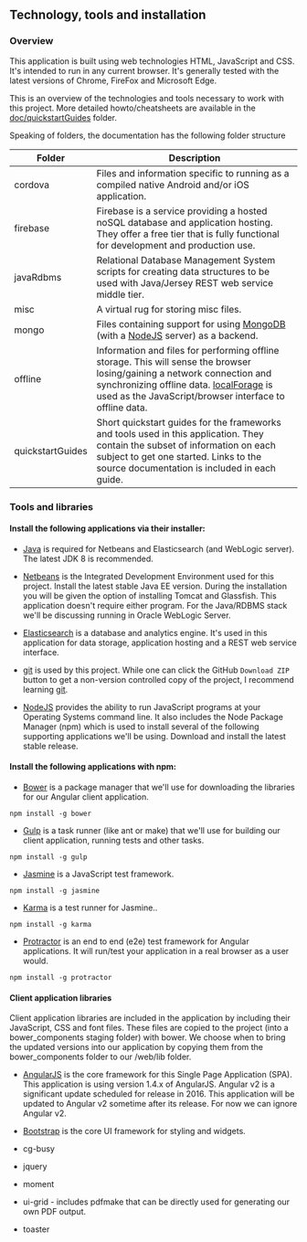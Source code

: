 ## Technology, tools and installation

### Overview
This application is built using web technologies HTML, JavaScript and CSS. It's intended to run in any current browser. It's generally tested with the latest versions of Chrome, FireFox and Microsoft Edge. 

This is an overview of the technologies and tools necessary to work with this project. More detailed howto/cheatsheets are available in the [doc/quickstartGuides](quickstartGuides) folder.

Speaking of folders, the documentation has the following folder structure

Folder|Description
------|------------
cordova | Files and information specific to running as a compiled native Android and/or iOS application.
firebase | Firebase is a service providing a hosted noSQL database and application hosting. They offer a free tier that is fully functional for development and production use.
javaRdbms | Relational Database Management System scripts for creating data structures to be used with Java/Jersey REST web service middle tier.
misc | A virtual rug for storing misc files.
mongo | Files containing support for using [MongoDB](https://mongodb.com/) (with a [NodeJS](https://nodejs.org/) server) as a backend.
offline | Information and files for performing offline storage. This will sense the browser losing/gaining a network connection and synchronizing offline data. [localForage](http://mozilla.github.io/localForage/) is used as the JavaScript/browser interface to offline data.
quickstartGuides | Short quickstart guides for the frameworks and tools used in this application. They contain the subset of information on each subject to get one started. Links to the source documentation is included in each guide. 


### Tools and libraries
#### Install the following applications via their installer:

* [Java](http://oracle.com/technetwork/java/javase/downloads/index.html) is required for Netbeans and Elasticsearch (and WebLogic server). The latest JDK 8 is recommended.

* [Netbeans](https://netbeans.org/downloads/) is the Integrated Development Environment used for this project. Install the latest stable Java EE version. During the installation you will be given the option of installing Tomcat and Glassfish. This application doesn't require either program. For the Java/RDBMS stack we'll be discussing running in Oracle WebLogic Server.

* [Elasticsearch](https://elastic.co/downloads/elasticsearch) is a database and analytics engine. It's used in this application for data storage, application hosting and a REST web service interface.

* [git](https://git-scm.com/downloads) is used by this project. While one can click the GitHub `Download ZIP` button to get a non-version controlled copy of the project, I recommend learning [git](https://git-scm.com/doc).

* [NodeJS](https://nodejs.org/) provides the ability to run JavaScript programs at your Operating Systems command line. It also includes the Node Package Manager (npm) which is used to install several of the following supporting applications we'll be using. Download and install the latest stable release.

#### Install the following applications with npm:

* [Bower](http://bower.io/) is a package manager that we'll use for downloading the libraries for our Angular client application.
```
npm install -g bower
```

* [Gulp](http://gulpjs.com/) is a task runner (like ant or make) that we'll use for building our client application, running tests and other tasks.
```
npm install -g gulp
```

* [Jasmine](http://jasmine.github.io/) is a JavaScript test framework.
```
npm install -g jasmine
```

* [Karma](http://karma-runner.github.io/) is a test runner for Jasmine..
```
npm install -g karma
```

* [Protractor](http://protractortest.org/) is an end to end (e2e) test framework for Angular applications. It will run/test your application in a real browser as a user would.
```
npm install -g protractor
```

#### Client application libraries
Client application libraries are included in the application by including their JavaScript, CSS and font files. These files are copied to the project (into a bower_components staging folder) with bower. We choose when to bring the updated versions into our application by copying them from the bower_components folder to our /web/lib folder.

* [AngularJS](https://angularjs.org/) is the core framework for this Single Page Application (SPA). 
This application is using version 1.4.x of AngularJS. Angular v2 is a significant update scheduled for release in 2016. This application will be updated to Angular v2 sometime after its release. For now we can ignore Angular v2.

* [Bootstrap](http://getbootstrap.com/)  is the core UI framework for styling and widgets.
* cg-busy
* jquery
* moment
* ui-grid - includes pdfmake that can be directly used for generating our own PDF output.
* toaster

